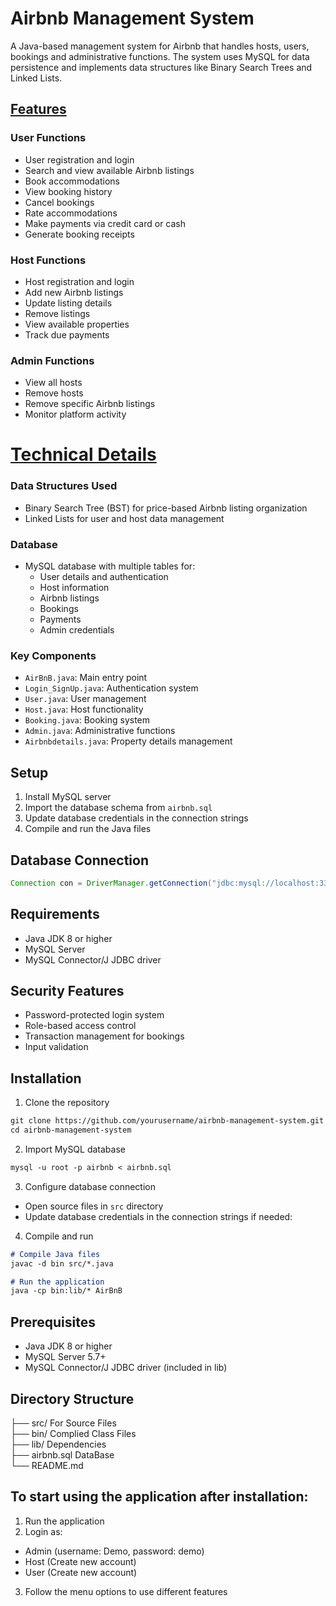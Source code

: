 # Airbnb Management System

A Java-based management system for Airbnb that handles hosts, users, bookings and administrative functions. The system uses MySQL for data persistence and implements data structures like Binary Search Trees and Linked Lists.

##  <u> Features </u>

### User Functions
- User registration and login
- Search and view available Airbnb listings 
- Book accommodations
- View booking history
- Cancel bookings
- Rate accommodations
- Make payments via credit card or cash
- Generate booking receipts

### Host Functions
- Host registration and login
- Add new Airbnb listings
- Update listing details
- Remove listings
- View available properties
- Track due payments

### Admin Functions
- View all hosts
- Remove hosts
- Remove specific Airbnb listings
- Monitor platform activity

# <u> Technical Details </u>

### Data Structures Used
- Binary Search Tree (BST) for price-based Airbnb listing organization
- Linked Lists for user and host data management

### Database
- MySQL database with multiple tables for:
  - User details and authentication
  - Host information
  - Airbnb listings
  - Bookings
  - Payments
  - Admin credentials

### Key Components
- `AirBnB.java`: Main entry point
- `Login_SignUp.java`: Authentication system
- `User.java`: User management
- `Host.java`: Host functionality
- `Booking.java`: Booking system
- `Admin.java`: Administrative functions
- `Airbnbdetails.java`: Property details management

## Setup

1. Install MySQL server
2. Import the database schema from `airbnb.sql`
3. Update database credentials in the connection strings
4. Compile and run the Java files

## Database Connection
```java
Connection con = DriverManager.getConnection("jdbc:mysql://localhost:3306/airbnb", "root", "");
```

## Requirements
- Java JDK 8 or higher
- MySQL Server
- MySQL Connector/J JDBC driver

## Security Features

- Password-protected login system
- Role-based access control
- Transaction management for bookings
- Input validation

## Installation
1. Clone the repository
```markdown
git clone https://github.com/yourusername/airbnb-management-system.git
cd airbnb-management-system
```
2. Import MySQL database
``` markdown
mysql -u root -p airbnb < airbnb.sql
```
3. Configure database connection
- Open source files in `src` directory
- Update database credentials in the connection strings if needed:

4. Compile and run
```markdown
# Compile Java files
javac -d bin src/*.java

# Run the application 
java -cp bin:lib/* AirBnB
```
## Prerequisites
- Java JDK 8 or higher
- MySQL Server 5.7+
- MySQL Connector/J JDBC driver (included in lib)

## Directory Structure

├── src/ For Source Files               
├── bin/ Complied Class Files             
├── lib/ Dependencies   
├── airbnb.sql  DataBase     
└── README.md

## To start using the application after installation:
1. Run the application
2. Login as:
- Admin (username: Demo, password: demo)
- Host (Create new account)
- User (Create new account)
3. Follow the menu options to use different features